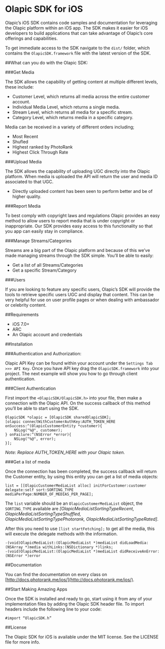 Olapic SDK for iOS
====================

Olapic’s iOS SDK contains code samples and documentation for leveraging the Olapic platform within an iOS app. The SDK makes it easier for iOS developers to build applications that can take advantage of Olapic’s core offerings and capabilities.

To get immediate access to the SDK navigate to the `dist/` folder, which contains the `OlapicSDK.framework` file with the latest version of the SDK.

##What can you do with the Olapic SDK:

###Get Media

The SDK allows the capability of getting content at multiple different levels, these include:

- Customer Level, which returns all media across the entire customer account.
- Individual Media Level, which returns a single media.
- Stream Level, which returns all media for a specific stream.
- Category Level, which returns media in a specific category.
 
Media can be received in a variety of different orders including; 

- Most Recent 
- Shufled
- Highest ranked by PhotoRank
- Highest Click Through Rate

###Upload Media

The SDK allows the capability of uploading UGC directly into the Olapic platform. When media is uploaded the API will return the user and media ID associated to that UGC.

- Directly uploaded content has been seen to perform better and be of higher quality.

###Report Media

To best comply with copyright laws and regulations Olapic provides an easy method to allow users to report media that is under copyright or inappropriate. Our SDK provides easy access to this functionality so that you app can easily stay in compliance.


###Manage Streams/Categories

Streams are a big part of the Olapic platform and because of this we’ve made managing streams through the SDK simple. You’ll be able to easily:

- Get a list of all Streams/Categories
- Get a specific Stream/Category

###Users

If you are looking to feature any specific users, Olapic’s SDK will provide the tools to retrieve specific users UGC and display that content. This can be very helpful for use on user profile pages or when dealing with ambassador or celebrity content.

##Requirements

- iOS 7.0+
- ARC
- An Olapic account and credentials

##Installation

###Authentication and Authorization:

Olapic API Key can be found within your account under the `Settings Tab >>> API Key`. Once you have API key drag the `OlapicSDK.framework` into your project. The next example will show you how to go through client authentication.


###Client Authentication

First import the `<OlapicSDK/OlapicSDK.h>` into your file, then make a connection with the Olapic API. On the success callback of this method you’ll be able to start using the SDK.

```
OlapicSDK *olapic = [OlapicSDK sharedOlapicSDK];
[olapic connectWithCustomerAuthKey:AUTH_TOKEN_HERE onSuccess:^(OlapicCustomerEntity *customer){
	NSLog("%@", customer);
} onFailure:^(NSError *error){
	NSLog("%@", error);
}];
```

*Note: Replace AUTH_TOKEN_HERE with your Olapic token.*

###Get a list of media

Once the connection has been completed, the success callback will return the Customer entity, by using this entity you can get a list of media objects:

```
list = [[OlapicCustomerMediaList alloc] initForCustomer:customer delegate:self sort:SORTING_TYPE mediaPerPage:NUMBER_OF_MEDIAS_PER_PAGE];
```

The `list` variable should be an `OlapicCustomerMediaList` object, the `SORTING_TYPE` available are *[OlapicMediaListSortingTypeRecent, OlapicMediaListSortingTypeShuffled, OlapicMediaListSortingTypePhotorank, OlapicMediaListSortingTypeRated]*.

After this you need to use `[list startFetching];` to get all the media, this will execute the delegate methods with the information.

```
-(void)OlapicMediaList:(OlapicMediaList *)mediaList didLoadMedia:(NSArray *)media withLinks:(NSDictionary *)links;
-(void)OlapicMediaList:(OlapicMediaList *)mediaList didReceiveAnError:(NSError *)error
```

##Documentation

You can find the documentation on every class on [http://docs.photorank.me/ios/](http://docs.photorank.me/ios/).

##Start Making Amazing Apps

Once the SDK is installed and ready to go, start using it from any of your implementation files by adding the Olapic SDK header file. To import headers include the following line to your code:

`#import “OlapicSDK.h”`

##License	

The Olapic SDK for iOS is available under the MIT license. See the LICENSE file for more info.
